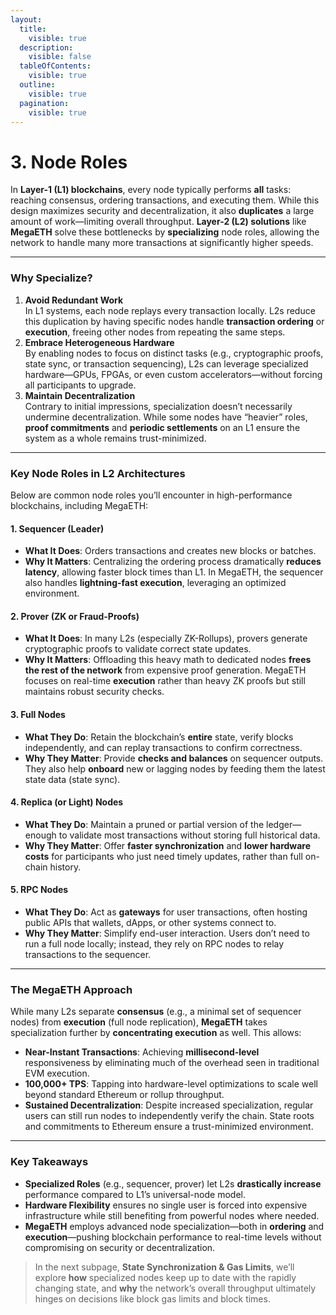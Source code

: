 ```yaml
---
layout:
  title:
    visible: true
  description:
    visible: false
  tableOfContents:
    visible: true
  outline:
    visible: true
  pagination:
    visible: true
---
```


# 3. Node Roles

In **Layer-1 (L1) blockchains**, every node typically performs **all** tasks: reaching consensus, ordering transactions, and executing them. While this design maximizes security and decentralization, it also **duplicates** a large amount of work—limiting overall throughput. **Layer-2 (L2) solutions** like **MegaETH** solve these bottlenecks by **specializing** node roles, allowing the network to handle many more transactions at significantly higher speeds.

***

### Why Specialize?

1. **Avoid Redundant Work**\
   In L1 systems, each node replays every transaction locally. L2s reduce this duplication by having specific nodes handle **transaction ordering** or **execution**, freeing other nodes from repeating the same steps.
2. **Embrace Heterogeneous Hardware**\
   By enabling nodes to focus on distinct tasks (e.g., cryptographic proofs, state sync, or transaction sequencing), L2s can leverage specialized hardware—GPUs, FPGAs, or even custom accelerators—without forcing all participants to upgrade.
3. **Maintain Decentralization**\
   Contrary to initial impressions, specialization doesn’t necessarily undermine decentralization. While some nodes have “heavier” roles, **proof commitments** and **periodic settlements** on an L1 ensure the system as a whole remains trust-minimized.

***

### Key Node Roles in L2 Architectures

Below are common node roles you’ll encounter in high-performance blockchains, including MegaETH:

#### 1. Sequencer (Leader)

* **What It Does**: Orders transactions and creates new blocks or batches.
* **Why It Matters**: Centralizing the ordering process dramatically **reduces latency**, allowing faster block times than L1. In MegaETH, the sequencer also handles **lightning-fast execution**, leveraging an optimized environment.

#### 2. Prover (ZK or Fraud-Proofs)

* **What It Does**: In many L2s (especially ZK-Rollups), provers generate cryptographic proofs to validate correct state updates.
* **Why It Matters**: Offloading this heavy math to dedicated nodes **frees the rest of the network** from expensive proof generation. MegaETH focuses on real-time **execution** rather than heavy ZK proofs but still maintains robust security checks.

#### 3. Full Nodes

* **What They Do**: Retain the blockchain’s **entire** state, verify blocks independently, and can replay transactions to confirm correctness.
* **Why They Matter**: Provide **checks and balances** on sequencer outputs. They also help **onboard** new or lagging nodes by feeding them the latest state data (state sync).

#### 4. Replica (or Light) Nodes

* **What They Do**: Maintain a pruned or partial version of the ledger—enough to validate most transactions without storing full historical data.
* **Why They Matter**: Offer **faster synchronization** and **lower hardware costs** for participants who just need timely updates, rather than full on-chain history.

#### 5. RPC Nodes

* **What They Do**: Act as **gateways** for user transactions, often hosting public APIs that wallets, dApps, or other systems connect to.
* **Why They Matter**: Simplify end-user interaction. Users don’t need to run a full node locally; instead, they rely on RPC nodes to relay transactions to the sequencer.

***

### The MegaETH Approach

While many L2s separate **consensus** (e.g., a minimal set of sequencer nodes) from **execution** (full node replication), **MegaETH** takes specialization further by **concentrating execution** as well. This allows:

* **Near-Instant Transactions**: Achieving **millisecond-level** responsiveness by eliminating much of the overhead seen in traditional EVM execution.
* **100,000+ TPS**: Tapping into hardware-level optimizations to scale well beyond standard Ethereum or rollup throughput.
* **Sustained Decentralization**: Despite increased specialization, regular users can still run nodes to independently verify the chain. State roots and commitments to Ethereum ensure a trust-minimized environment.

***

### Key Takeaways

* **Specialized Roles** (e.g., sequencer, prover) let L2s **drastically increase** performance compared to L1’s universal-node model.
* **Hardware Flexibility** ensures no single user is forced into expensive infrastructure while still benefiting from powerful nodes where needed.
* **MegaETH** employs advanced node specialization—both in **ordering** and **execution**—pushing blockchain performance to real-time levels without compromising on security or decentralization.

> In the next subpage, **State Synchronization & Gas Limits**, we’ll explore **how** specialized nodes keep up to date with the rapidly changing state, and **why** the network’s overall throughput ultimately hinges on decisions like block gas limits and block times.
